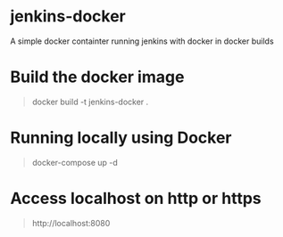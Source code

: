 # jenkins-docker
A simple docker containter running jenkins with docker in docker builds

# Build the docker image

> docker build -t jenkins-docker .

# Running locally using Docker

> docker-compose up -d

# Access localhost on http or https

> http://localhost:8080


